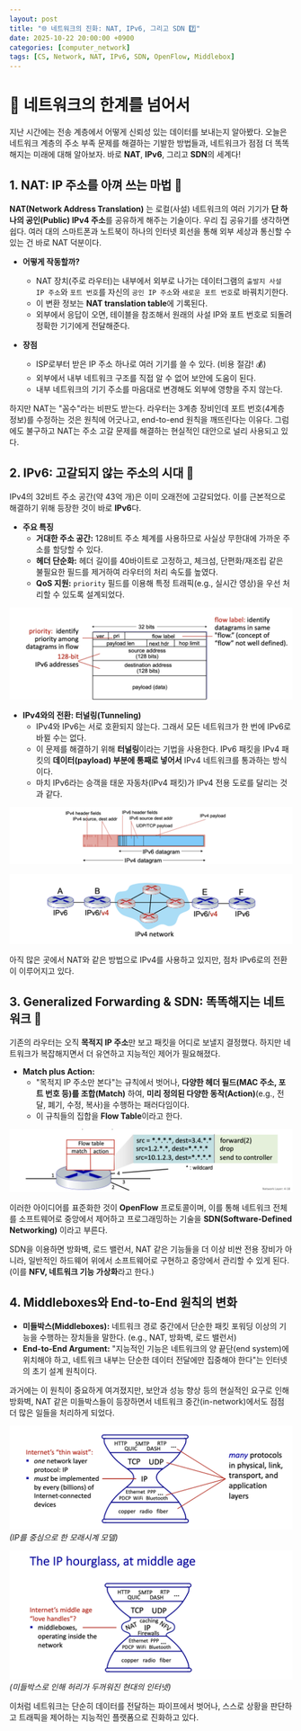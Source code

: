```yaml
---
layout: post
title: "🌐 네트워크의 진화: NAT, IPv6, 그리고 SDN 7️⃣"
date: 2025-10-22 20:00:00 +0900
categories: [computer_network]
tags: [CS, Network, NAT, IPv6, SDN, OpenFlow, Middlebox]
---
```


# 🤯 네트워크의 한계를 넘어서

지난 시간에는 전송 계층에서 어떻게 신뢰성 있는 데이터를 보내는지 알아봤다. 오늘은 네트워크 계층의 주소 부족 문제를 해결하는 기발한 방법들과, 네트워크가 점점 더 똑똑해지는 미래에 대해 알아보자. 바로 **NAT**, **IPv6**, 그리고 **SDN**의 세계다!

## 1. NAT: IP 주소를 아껴 쓰는 마법 🎩

**NAT(Network Address Translation)** 는 로컬(사설) 네트워크의 여러 기기가 **단 하나의 공인(Public) IPv4 주소**를 공유하게 해주는 기술이다. 우리 집 공유기를 생각하면 쉽다. 여러 대의 스마트폰과 노트북이 하나의 인터넷 회선을 통해 외부 세상과 통신할 수 있는 건 바로 NAT 덕분이다.

- **어떻게 작동할까?**
    - NAT 장치(주로 라우터)는 내부에서 외부로 나가는 데이터그램의 `출발지 사설 IP 주소`와 `포트 번호`를 자신의 `공인 IP 주소`와 `새로운 포트 번호`로 바꿔치기한다.
    - 이 변환 정보는 **NAT translation table**에 기록된다.
    - 외부에서 응답이 오면, 테이블을 참조해서 원래의 사설 IP와 포트 번호로 되돌려 정확한 기기에게 전달해준다.

- **장점**
    - ISP로부터 받은 IP 주소 하나로 여러 기기를 쓸 수 있다. (비용 절감! 💰)
    - 외부에서 내부 네트워크 구조를 직접 알 수 없어 보안에 도움이 된다.
    - 내부 네트워크의 기기 주소를 마음대로 변경해도 외부에 영향을 주지 않는다.

하지만 NAT는 "꼼수"라는 비판도 받는다. 라우터는 3계층 장비인데 포트 번호(4계층 정보)를 수정하는 것은 원칙에 어긋나고, end-to-end 원칙을 깨뜨린다는 이유다. 그럼에도 불구하고 NAT는 주소 고갈 문제를 해결하는 현실적인 대안으로 널리 사용되고 있다.

## 2. IPv6: 고갈되지 않는 주소의 시대 🚀

IPv4의 32비트 주소 공간(약 43억 개)은 이미 오래전에 고갈되었다. 이를 근본적으로 해결하기 위해 등장한 것이 바로 **IPv6**다.

- **주요 특징**
    - **거대한 주소 공간:** 128비트 주소 체계를 사용하므로 사실상 무한대에 가까운 주소를 할당할 수 있다.
    - **헤더 단순화:** 헤더 길이를 40바이트로 고정하고, 체크섬, 단편화/재조립 같은 불필요한 필드를 제거하여 라우터의 처리 속도를 높였다.
    - **QoS 지원:** `priority` 필드를 이용해 특정 트래픽(e.g., 실시간 영상)을 우선 처리할 수 있도록 설계되었다.

![Untitled](/assets/images/computer_network_7/Untitled.png)

- **IPv4와의 전환: 터널링(Tunneling)**
    - IPv4와 IPv6는 서로 호환되지 않는다. 그래서 모든 네트워크가 한 번에 IPv6로 바뀔 수는 없다.
    - 이 문제를 해결하기 위해 **터널링**이라는 기법을 사용한다. IPv6 패킷을 IPv4 패킷의 **데이터(payload) 부분에 통째로 넣어서** IPv4 네트워크를 통과하는 방식이다.
    - 마치 IPv6라는 승객을 태운 자동차(IPv4 패킷)가 IPv4 전용 도로를 달리는 것과 같다.

![Untitled](/assets/images/computer_network_7/Untitled%201.png)

![Untitled](/assets/images/computer_network_7/Untitled%202.png)

아직 많은 곳에서 NAT와 같은 방법으로 IPv4를 사용하고 있지만, 점차 IPv6로의 전환이 이루어지고 있다.

## 3. Generalized Forwarding & SDN: 똑똑해지는 네트워크 🧠

기존의 라우터는 오직 **목적지 IP 주소**만 보고 패킷을 어디로 보낼지 결정했다. 하지만 네트워크가 복잡해지면서 더 유연하고 지능적인 제어가 필요해졌다.

- **Match plus Action:**
    - "목적지 IP 주소만 본다"는 규칙에서 벗어나, **다양한 헤더 필드(MAC 주소, 포트 번호 등)를 조합(Match)** 하여, **미리 정의된 다양한 동작(Action)**(e.g., 전달, 폐기, 수정, 복사)을 수행하는 패러다임이다.
    - 이 규칙들의 집합을 **Flow Table**이라고 한다.

![Untitled](/assets/images/computer_network_7/Untitled%204.png)

이러한 아이디어를 표준화한 것이 **OpenFlow** 프로토콜이며, 이를 통해 네트워크 전체를 소프트웨어로 중앙에서 제어하고 프로그래밍하는 기술을 **SDN(Software-Defined Networking)** 이라고 부른다.

SDN을 이용하면 방화벽, 로드 밸런서, NAT 같은 기능들을 더 이상 비싼 전용 장비가 아니라, 일반적인 하드웨어 위에서 소프트웨어로 구현하고 중앙에서 관리할 수 있게 된다. (이를 **NFV, 네트워크 기능 가상화**라고 한다.)

## 4. Middleboxes와 End-to-End 원칙의 변화

- **미들박스(Middleboxes):** 네트워크 경로 중간에서 단순한 패킷 포워딩 이상의 기능을 수행하는 장치들을 말한다. (e.g., NAT, 방화벽, 로드 밸런서)
- **End-to-End Argument:** "지능적인 기능은 네트워크의 양 끝단(end system)에 위치해야 하고, 네트워크 내부는 단순한 데이터 전달에만 집중해야 한다"는 인터넷의 초기 설계 원칙이다.

과거에는 이 원칙이 중요하게 여겨졌지만, 보안과 성능 향상 등의 현실적인 요구로 인해 방화벽, NAT 같은 미들박스들이 등장하면서 네트워크 중간(in-network)에서도 점점 더 많은 일들을 처리하게 되었다.

![Untitled](/assets/images/computer_network_7/Untitled%209.png)
*(IP를 중심으로 한 모래시계 모델)*

![Untitled](/assets/images/computer_network_7/Untitled%2010.png)
*(미들박스로 인해 허리가 두꺼워진 현대의 인터넷)*

이처럼 네트워크는 단순히 데이터를 전달하는 파이프에서 벗어나, 스스로 상황을 판단하고 트래픽을 제어하는 지능적인 플랫폼으로 진화하고 있다.
